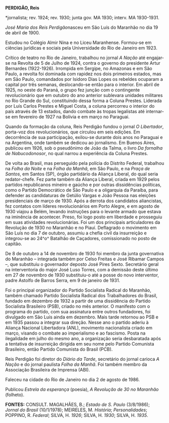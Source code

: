 **PERDIGÃO, Reis**

\*jornalista; rev. 1924; rev. 1930; junta gov. MA 1930; interv. MA
1930-1931.

*José Maria dos Reis Perdigão*nasceu em São Luís do Maranhão no dia 19
de abril de 1900.

Estudou no Colégio Almir Nina e no Liceu Maranhense. Formou-se em
ciências jurídicas e sociais pela Universidade do Rio de Janeiro em
1923.

Crítico de teatro no Rio de Janeiro, trabalhou no jornal *A Nação* até
engajar-se na Revolta de 5 de Julho de 1924, contra o governo do
presidente Artur Bernardes (1922-1926). Irrompida em Sergipe, no
Amazonas e em São Paulo, a revolta foi dominada com rapidez nos dois
primeiros estados, mas em São Paulo, comandados por Isidoro Dias Lopes
os rebeldes ocuparam a capital por três semanas, deslocando-se então
para o interior. Em abril de 1925, no oeste do Paraná, o grupo fez
junção com o contingente revolucionário que em outubro do ano anterior
sublevara unidades militares no Rio Grande do Sul, constituindo dessa
forma a Coluna Prestes. Liderada por Luís Carlos Prestes e Miguel Costa,
a coluna percorreu o interior do país através de 13 estados, dando
combate às tropas legalistas até internar-se em fevereiro de 1927 na
Bolívia e em março no Paraguai.

Quando da formação da coluna, Reis Perdigão fundou o jornal *O
Libertador*, porta-voz dos revolucionários, que circulou em seis
edições. Em decorrência de sua participação, exilou-se durante dois anos
no Paraguai e na Argentina, onde também se dedicou ao jornalismo. Em
Buenos Aires, publicou em 1926, sob o pseudônimo de João da Talma, o
livro *Da fornalha de Nabucodonosor*, no qual narrou a experiência da
Coluna Prestes.

De volta ao Brasil, mas perseguido pela polícia do Distrito Federal,
trabalhou na *Folha da Noite* e na *Folha da Manhã*, em São Paulo, e na
*Praça de Santos*, em Santos (SP), órgão partidário da Aliança Liberal,
do qual seria redator-chefe. Fez parte também da Aliança Liberal, criada
em 1929 pelos partidos republicanos mineiro e gaúcho e por outras
dissidências políticas, como o Partido Democrático de São Paulo e a
oligarquia da Paraíba, para defender as candidaturas de Getúlio Vargas e
João Pessoa nas eleições presidenciais de março de 1930. Após a derrota
dos candidatos aliancistas, fez contatos com líderes revolucionários em
Porto Alegre, e em agosto de 1930 viajou a Belém, levando instruções
para o levante armado que estava na iminência de acontecer. Preso, foi
logo posto em liberdade e prosseguiu em suas atividades revolucionárias.
Foi um dos principais articuladores da Revolução de 1930 no Maranhão e
no Piauí. Deflagrado o movimento em São Luís no dia 7 de outubro,
assumiu a chefia civil da insurreição e integrou-se ao 24^o^ Batalhão de
Caçadores, comissionado no posto de capitão.

De 8 de outubro a 14 de novembro de 1930 foi membro da junta governativa
do Maranhão – integrada também por Celso Freitas e José Ribamar Campos
–, que substituiu o governador deposto José Pires Sexto. Secretário
geral na interventoria do major José Luso Torres, com a demissão deste
último em 27 de novembro de 1930 substituiu-o até a posse do novo
interventor, padre Astolfo de Barros Serra, em 9 de janeiro de 1931.

Foi o principal organizador do Partido Socialista Radical do Maranhão,
também chamado Partido Socialista Radical dos Trabalhadores do Brasil,
fundado em dezembro de 1932 a partir de uma dissidência do Partido
Socialista Brasileiro (PSB), criado no mês anterior. O manifesto com o
programa do partido, com sua assinatura entre outros fundadores, foi
divulgado em São Luís ainda em dezembro. Mais tarde retornou ao PSB e em
1935 passou a integrar sua direção. Nesse ano o partido aderiu à Aliança
Nacional Libertadora (ANL), movimento nacionalista criado em março,
visando o combate ao imperialismo e ao fascismo. Posta na ilegalidade em
julho do mesmo ano, a organização seria desbaratada após a tentativa de
insurreição dirigida em seu nome pelo Partido Comunista Brasileiro,
então Partido Comunista do Brasil (PCB).

Reis Perdigão foi diretor do *Diário da Tarde*, secretário do jornal
carioca *A Nação* e do jornal paulista *Folha da Manhã*. Foi também
membro da Associação Brasileira de Imprensa (ABI).

Faleceu na cidade do Rio de Janeiro no dia 2 de agosto de 1986.

Publicou *Estrela da esperança* (poesia), *A Revolução de 30 no
Maranhão* (folheto).

**FONTES:** CONSULT. MAGALHÃES, B.; *Estado de S. Paulo* (3/8/1986);
*Jornal do Brasil* (10/1/1978); MEIRELES, M. *História*;
*Personalidades*; POPPINO, R. *Federal*; SILVA, H. *1926*; SILVA, H.
*1930*; SILVA, H. *1935*.
